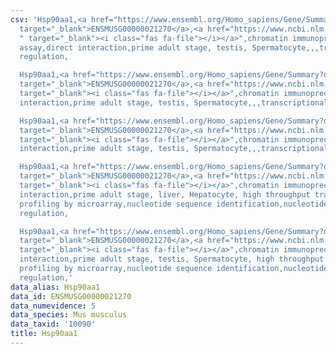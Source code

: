 ```yaml
---
csv: 'Hsp90aa1,<a href="https://www.ensembl.org/Homo_sapiens/Gene/Summary?db=core;g=ENSMUSG00000021270"
  target="_blank">ENSMUSG00000021270</a>,<a href="https://www.ncbi.nlm.nih.gov/pubmed/25450459
  " target="_blank"><i class="fas fa-file"></i></a>",chromatin immunoprecipitation
  assay,direct interaction,prime adult stage, testis, Spermatocyte,,,transcriptional
  regulation,

  Hsp90aa1,<a href="https://www.ensembl.org/Homo_sapiens/Gene/Summary?db=core;g=ENSMUSG00000021270"
  target="_blank">ENSMUSG00000021270</a>,<a href="https://www.ncbi.nlm.nih.gov/pubmed/25450459"
  target="_blank"><i class="fas fa-file"></i></a>",chromatin immunoprecipitation assay,direct
  interaction,prime adult stage, testis, Spermatocyte,,,transcriptional regulation,

  Hsp90aa1,<a href="https://www.ensembl.org/Homo_sapiens/Gene/Summary?db=core;g=ENSMUSG00000021270"
  target="_blank">ENSMUSG00000021270</a>,<a href="https://www.ncbi.nlm.nih.gov/pubmed/25450459"
  target="_blank"><i class="fas fa-file"></i></a>",chromatin immunoprecipitation assay,direct
  interaction,prime adult stage, testis, Spermatocyte,,,transcriptional regulation,

  Hsp90aa1,<a href="https://www.ensembl.org/Homo_sapiens/Gene/Summary?db=core;g=ENSMUSG00000021270"
  target="_blank">ENSMUSG00000021270</a>,<a href="https://www.ncbi.nlm.nih.gov/pubmed/23834426"
  target="_blank"><i class="fas fa-file"></i></a>",chromatin immunoprecipitation assay,direct
  interaction,prime adult stage, liver, Hepatocyte, high throughput transcription
  profiling by microarray,nucleotide sequence identification,nucleotide sequence identification,transcriptional
  regulation,

  Hsp90aa1,<a href="https://www.ensembl.org/Homo_sapiens/Gene/Summary?db=core;g=ENSMUSG00000021270"
  target="_blank">ENSMUSG00000021270</a>,<a href="https://www.ncbi.nlm.nih.gov/pubmed/23834426"
  target="_blank"><i class="fas fa-file"></i></a>",chromatin immunoprecipitation assay,direct
  interaction,prime adult stage, testis, Spermatocyte, high throughput transcription
  profiling by microarray,nucleotide sequence identification,nucleotide sequence identification,transcriptional
  regulation,'
data_alias: Hsp90aa1
data_id: ENSMUSG00000021270
data_numevidence: 5
data_species: Mus musculus
data_taxid: '10090'
title: Hsp90aa1
---
```

